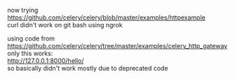 now trying https://github.com/celery/celery/blob/master/examples/httpexample  
curl didn't work on git bash using ngrok 


using code from https://github.com/celery/celery/tree/master/examples/celery_http_gateway  
only this works:  
http://127.0.0.1:8000/hello/  
so basically didn't work mostly due to deprecated code  